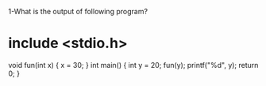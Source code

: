 

1-What is the output of following program?

# include <stdio.h>
void fun(int x)
{
    x = 30;
}
int main()
{
  int y = 20;
  fun(y);
  printf("%d", y);
  return 0;
}



